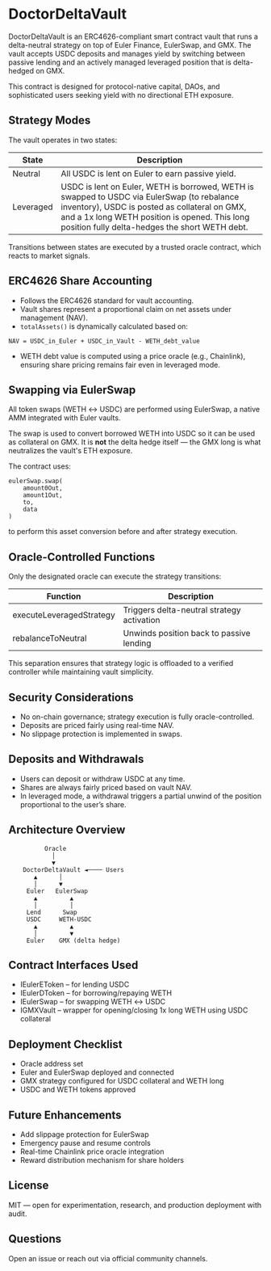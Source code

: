 # DoctorDeltaVault

DoctorDeltaVault is an ERC4626-compliant smart contract vault that runs a delta-neutral strategy on top of Euler Finance, EulerSwap, and GMX. The vault accepts USDC deposits and manages yield by switching between passive lending and an actively managed leveraged position that is delta-hedged on GMX.

This contract is designed for protocol-native capital, DAOs, and sophisticated users seeking yield with no directional ETH exposure.

## Strategy Modes

The vault operates in two states:

| State       | Description                                                                 |
|-------------|-----------------------------------------------------------------------------|
| Neutral     | All USDC is lent on Euler to earn passive yield.                            |
| Leveraged   | USDC is lent on Euler, WETH is borrowed, WETH is swapped to USDC via EulerSwap (to rebalance inventory), USDC is posted as collateral on GMX, and a 1x long WETH position is opened. This long position fully delta-hedges the short WETH debt. |

Transitions between states are executed by a trusted oracle contract, which reacts to market signals.

## ERC4626 Share Accounting

- Follows the ERC4626 standard for vault accounting.
- Vault shares represent a proportional claim on net assets under management (NAV).
- `totalAssets()` is dynamically calculated based on:

```
NAV = USDC_in_Euler + USDC_in_Vault - WETH_debt_value
```

- WETH debt value is computed using a price oracle (e.g., Chainlink), ensuring share pricing remains fair even in leveraged mode.

## Swapping via EulerSwap

All token swaps (WETH ↔ USDC) are performed using EulerSwap, a native AMM integrated with Euler vaults.

The swap is used to convert borrowed WETH into USDC so it can be used as collateral on GMX. It is **not** the delta hedge itself — the GMX long is what neutralizes the vault's ETH exposure.

The contract uses:

```
eulerSwap.swap(
    amount0Out, 
    amount1Out, 
    to, 
    data
)
```

to perform this asset conversion before and after strategy execution.

## Oracle-Controlled Functions

Only the designated oracle can execute the strategy transitions:

| Function                     | Description                                 |
|-----------------------------|---------------------------------------------|
| executeLeveragedStrategy    | Triggers delta-neutral strategy activation  |
| rebalanceToNeutral          | Unwinds position back to passive lending    |

This separation ensures that strategy logic is offloaded to a verified controller while maintaining vault simplicity.

## Security Considerations

- No on-chain governance; strategy execution is fully oracle-controlled.
- Deposits are priced fairly using real-time NAV.
- No slippage protection is implemented in swaps.

## Deposits and Withdrawals

- Users can deposit or withdraw USDC at any time.
- Shares are always fairly priced based on vault NAV.
- In leveraged mode, a withdrawal triggers a partial unwind of the position proportional to the user’s share.

## Architecture Overview

```
          Oracle
            │
            ▼
    DoctorDeltaVault ◄──── Users
       ▲      │
       │      ▼
     Euler   EulerSwap
       ▲         ▲
       │         │
     Lend      Swap
     USDC     WETH-USDC
       ▲         ▲
       │         ▼
     Euler    GMX (delta hedge)
```

## Contract Interfaces Used

- IEulerEToken – for lending USDC
- IEulerDToken – for borrowing/repaying WETH
- IEulerSwap – for swapping WETH ↔ USDC
- IGMXVault – wrapper for opening/closing 1x long WETH using USDC collateral

## Deployment Checklist

- Oracle address set
- Euler and EulerSwap deployed and connected
- GMX strategy configured for USDC collateral and WETH long
- USDC and WETH tokens approved

## Future Enhancements

- Add slippage protection for EulerSwap
- Emergency pause and resume controls
- Real-time Chainlink price oracle integration
- Reward distribution mechanism for share holders

## License

MIT — open for experimentation, research, and production deployment with audit.

## Questions

Open an issue or reach out via official community channels.
